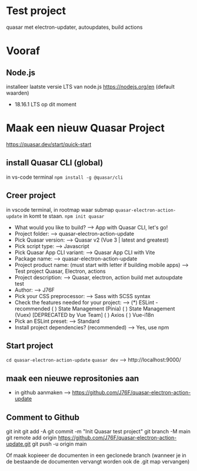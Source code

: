 # Test project 
quasar met electron-updater, autoupdates, 
build actions

# Vooraf
## Node.js
installeer laatste versie LTS van node.js https://nodejs.org/en (default waarden)
- 18.16.1 LTS op dit moment

# Maak een nieuw Quasar Project
https://quasar.dev/start/quick-start

## install Quasar CLI (global)
in vs-code terminal
`npm install -g @quasar/cli`

## Creer project
in vscode terminal, in rootmap waar submap `quasar-electron-action-update` in komt te staan.
`npm init quasar`
- What would you like to build? --> App with Quasar CLI, let's go! 
- Project folder: --> quasar-electron-action-update
- Pick Quasar version: --> Quasar v2 (Vue 3 | latest and greatest)
- Pick script type: --> Javascript
- Pick Quasar App CLI variant: --> Quasar App CLI with Vite
- Package name: --> quasar-electron-action-update
- Project product name: (must start with letter if building mobile apps) --> Test project Quasar, Electron, actions
- Project description: --> Quasar, electron, action build met autoupdate test
- Author: --> J76F
- Pick your CSS preprocessor: --> Sass with SCSS syntax
- Check the features needed for your project: --> 
  (*)   ESLint - recommended
  ( )   State Management (Pinia)
  ( )   State Management (Vuex) [DEPRECATED by Vue Team]
  ( )   Axios
  ( )   Vue-i18n
- Pick an ESLint preset: --> Standard
- Install project dependencies? (recommended) --> Yes, use npm

## Start project
`cd quasar-electron-action-update`
`quasar dev` --> http://localhost:9000/

## maak een nieuwe reprositonies aan
- in github aanmaken --> https://github.com/J76F/quasar-electron-action-update

## Comment to Github
git init
git add -A
git commit -m "Init Quasar test project"
git branch -M main
git remote add origin https://github.com/J76F/quasar-electron-action-update.git
git push -u origin main

Of maak kopieeer de documenten in een geclonede branch (wanneer je in de bestaande de documenten vervangt worden ook de .git map vervangen)

## 
